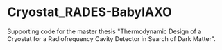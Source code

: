 # Cryostat_RADES-BabyIAXO
Supporting code for the master thesis "Thermodynamic Design of a Cryostat for a Radiofrequency Cavity Detector in Search of Dark Matter".
